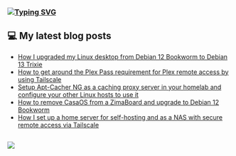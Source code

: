 ### [![Typing SVG](https://readme-typing-svg.herokuapp.com/?lines=Hello+World.+👋)](https://git.io/typing-svg)

## 💻 My latest blog posts
<!-- BLOG-POST-LIST:START -->
- [How I upgraded my Linux desktop from Debian 12 Bookworm to Debian 13 Trixie](https://fullmetalbrackets.com/blog/upgrade-debian-12-bookworm-debian-13-trixie/)
- [How to get around the Plex Pass requirement for Plex remote access by using Tailscale](https://fullmetalbrackets.com/blog/plex-remote-access-tailscale/)
- [Setup Apt-Cacher NG as a caching proxy server in your homelab and configure your other Linux hosts to use it](https://fullmetalbrackets.com/blog/setup-apt-cacher-ng-to-cache-packages-homelab/)
- [How to remove CasaOS from a ZimaBoard and upgrade to Debian 12 Bookworm](https://fullmetalbrackets.com/blog/remove-casaos-zimaboard-upgrade-debian-12/)
- [How I set up a home server for self-hosting and as a NAS with secure remote access via Tailscale](https://fullmetalbrackets.com/blog/how-i-setup-home-server/)
<!-- BLOG-POST-LIST:END -->

##
![](https://komarev.com/ghpvc/?username=fullmetalbrackets&flat-square&color=009eaa)
